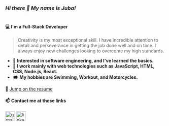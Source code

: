 ### *Hi there 👋 My name is Juba!*
#
#### 💻 **I'm a Full-Stack Developer**

> Creativity is my most exceptional skill. I have incredible attention to detail and perseverance in getting the job done well and on time. I always enjoy new challenges looking to overcome my high standards.

- 🔭 **Interested in software engineering, and I've learned the basics.**
- 🧠 **I work mainly with web technologies such as JavaScript, HTML, CSS, Node.js, React.**
- 🗯️ **My hobbies are Swimming, Workout, and Motorcycles.**


📄 [Jump on the resume](https://github.com/juba97/Resume)

#### 📫 Contact me at these links
[<img src='https://upload.wikimedia.org/wikipedia/commons/thumb/7/7e/Gmail_icon_%282020%29.svg/512px-Gmail_icon_%282020%29.svg.png' alt='gmail' height='30'>](mailto:jubikokoguashvili97@gmail.com) [<img src='https://icons.veryicon.com/png/Internet%20%26%20Web/Simple%201/linkedin.png' alt='linkedin' height='30'>](https://www.linkedin.com/in/juba-koguashvili-0a2108a8/) 
